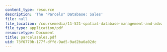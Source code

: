 ```yaml
---
content_type: resource
description: 'The "Parcels" Database: Sales'
file: null
file_location: /coursemedia/11-521-spatial-database-management-and-advanced-geographic-information-systems-spring-2003/73f6770b177fdffd9ad59ad2ba6a02dc_parcelssales.pdf
file_type: application/pdf
resourcetype: Document
title: parcelssales.pdf
uid: 73f6770b-177f-dffd-9ad5-9ad2ba6a02dc
---
```

